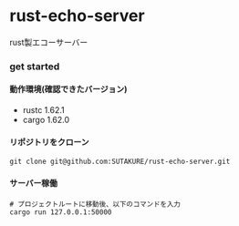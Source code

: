 # rust-echo-server
rust製エコーサーバー

### get started

#### 動作環境(確認できたバージョン)
- rustc 1.62.1
- cargo 1.62.0

#### リポジトリをクローン
```
git clone git@github.com:SUTAKURE/rust-echo-server.git
```

#### サーバー稼働
```
# プロジェクトルートに移動後、以下のコマンドを入力
cargo run 127.0.0.1:50000
```
